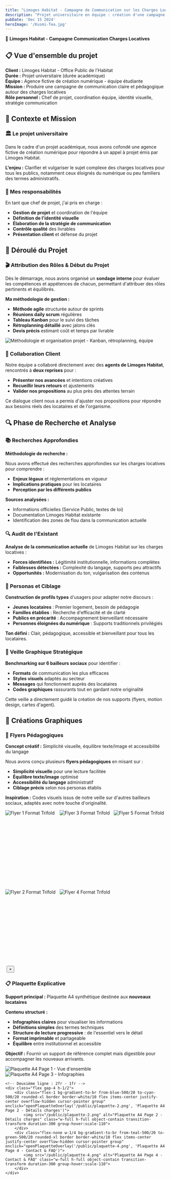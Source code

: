 ```yaml
---
title: "Limoges Habitat - Campagne de Communication sur les Charges Locatives"
description: "Projet universitaire en équipe : création d'une campagne de communication claire et pédagogique pour Limoges Habitat autour des charges locatives. Gestion de projet agile, design graphique et motion design."
pubDate: 'Dec 15 2024'
heroImage: '/Kusmi-Tea.jpg'
---
```


<div class="prose prose-invert max-w-none">

🏢 **Limoges Habitat - Campagne Communication Charges Locatives**

<div class="bg-gradient-to-r from-purple-900/30 to-blue-900/30 backdrop-blur-sm border border-white/20 rounded-2xl p-8 mb-12 shadow-glass">

<h2 class="text-3xl font-bold text-white mb-6">📋 Vue d'ensemble du projet</h2>

**Client :** Limoges Habitat - Office Public de l'Habitat  
**Durée :** Projet universitaire (durée académique)  
**Équipe :** Agence fictive de création numérique - équipe étudiante  
**Mission :** Produire une campagne de communication claire et pédagogique autour des charges locatives  
**Rôle personnel :** Chef de projet, coordination équipe, identité visuelle, stratégie communication

</div>

<div class="bg-white/5 backdrop-blur-sm border border-white/10 rounded-xl p-8 mb-12">

<h2 class="text-3xl font-bold text-white mb-6">🎯 Contexte et Mission</h2>

<div class="grid md:grid-cols-2 gap-8">
<div class="bg-white/5 backdrop-blur-sm border border-white/10 rounded-xl p-6">

<h3 class="text-2xl font-bold text-white mb-4">🏛️ Le projet universitaire</h3>

Dans le cadre d'un projet académique, nous avons cofondé une agence fictive de création numérique pour répondre à un appel à projet émis par Limoges Habitat.

**L'enjeu :** Clarifier et vulgariser le sujet complexe des charges locatives pour tous les publics, notamment ceux éloignés du numérique ou peu familiers des termes administratifs.

</div>
<div class="bg-white/5 backdrop-blur-sm border border-white/10 rounded-xl p-6">

<h3 class="text-2xl font-bold text-white mb-4">🎯 Mes responsabilités</h3>

En tant que chef de projet, j'ai pris en charge :

- **Gestion de projet** et coordination de l'équipe
- **Définition de l'identité visuelle**
- **Élaboration de la stratégie de communication**
- **Contrôle qualité** des livrables
- **Présentation client** et défense du projet

</div>
</div>

</div>

<div class="bg-gradient-to-r from-indigo-900/20 to-purple-900/20 backdrop-blur-sm border border-white/20 rounded-2xl p-8 mb-12">

<h2 class="text-3xl font-bold text-white mb-6">📅 Déroulé du Projet</h2>

<div class="bg-white/10 rounded-lg p-6 border border-white/10 mb-8">

<h3 class="text-2xl font-bold text-white mb-4">🎬 Attribution des Rôles & Début du Projet</h3>

Dès le démarrage, nous avons organisé un **sondage interne** pour évaluer les compétences et appétences de chacun, permettant d'attribuer des rôles pertinents et équilibrés.

**Ma méthodologie de gestion :**
- **Méthode agile** structurée autour de sprints
- **Réunions daily scrum** régulières
- **Tableau Kanban** pour le suivi des tâches
- **Rétroplanning détaillé** avec jalons clés
- **Devis précis** estimant coût et temps par livrable

</div>

<!-- Emplacement image large - Déroulé du projet -->
<div class="w-full bg-gradient-to-r from-gray-800/50 to-gray-900/50 rounded-xl border border-white/10 flex items-center justify-center mb-8">
<img src="/public/deroulement-projet.png" alt="Méthodologie et organisation projet - Kanban, rétroplanning, équipe" class="w-full object-cover rounded-xl">
</div>

<div class="bg-white/5 backdrop-blur-sm border border-white/10 rounded-xl p-6">

<h3 class="text-2xl font-bold text-white mb-4">🤝 Collaboration Client</h3>

Notre équipe a collaboré directement avec des **agents de Limoges Habitat**, rencontrés à **deux reprises** pour :

- **Présenter nos avancées** et intentions créatives
- **Recueillir leurs retours** et ajustements
- **Valider nos propositions** au plus près des attentes terrain

Ce dialogue client nous a permis d'ajuster nos propositions pour répondre aux besoins réels des locataires et de l'organisme.

</div>

</div>

<div class="bg-white/5 backdrop-blur-sm border border-white/10 rounded-xl p-8 mb-12">

<h2 class="text-3xl font-bold text-white mb-6">🔍 Phase de Recherche et Analyse</h2>

<div class="space-y-8">

<div class="bg-white/5 border border-white/10 rounded-lg p-6">

<h3 class="text-2xl font-bold text-white mb-4">📚 Recherches Approfondies</h3>

**Méthodologie de recherche :**

Nous avons effectué des recherches approfondies sur les charges locatives pour comprendre :
- **Enjeux légaux** et réglementations en vigueur
- **Implications pratiques** pour les locataires
- **Perception par les différents publics**

**Sources analysées :**
- Informations officielles (Service Public, textes de loi)
- Documentation Limoges Habitat existante
- Identification des zones de flou dans la communication actuelle

</div>

<div class="bg-white/5 border border-white/10 rounded-lg p-6">

<h3 class="text-2xl font-bold text-white mb-4">🔍 Audit de l'Existant</h3>

**Analyse de la communication actuelle** de Limoges Habitat sur les charges locatives :

- **Forces identifiées :** Légitimité institutionnelle, informations complètes
- **Faiblesses détectées :** Complexité du langage, supports peu attractifs
- **Opportunités :** Modernisation du ton, vulgarisation des contenus

</div>

<div class="bg-white/5 border border-white/10 rounded-lg p-6">

<h3 class="text-2xl font-bold text-white mb-4">👥 Personas et Ciblage</h3>

**Construction de profils types** d'usagers pour adapter notre discours :

- **Jeunes locataires** : Premier logement, besoin de pédagogie
- **Familles établies** : Recherche d'efficacité et de clarté
- **Publics en précarité** : Accompagnement bienveillant nécessaire
- **Personnes éloignées du numérique** : Supports traditionnels privilégiés

**Ton défini :** Clair, pédagogique, accessible et bienveillant pour tous les locataires.

</div>

<div class="bg-white/5 border border-white/10 rounded-lg p-6">

<h3 class="text-2xl font-bold text-white mb-4">🎨 Veille Graphique Stratégique</h3>

**Benchmarking sur 6 bailleurs sociaux** pour identifier :

- **Formats** de communication les plus efficaces
- **Styles visuels** adaptés au secteur
- **Messages** qui fonctionnent auprès des locataires
- **Codes graphiques** rassurants tout en gardant notre originalité

Cette veille a directement guidé la création de nos supports (flyers, motion design, cartes d'agent).

</div>

</div>

</div>

<div class="bg-white/5 backdrop-blur-sm border border-white/10 rounded-xl p-8 mb-12">

<h2 class="text-3xl font-bold text-white mb-6">🎨 Créations Graphiques</h2>

<div class="bg-gradient-to-r from-gray-900/30 to-slate-900/30 backdrop-blur-sm border border-white/20 rounded-xl p-6 mb-8">

<h3 class="text-2xl font-bold text-white mb-4">📄 Flyers Pédagogiques</h3>

**Concept créatif :** Simplicité visuelle, équilibre texte/image et accessibilité du langage

Nous avons conçu plusieurs **flyers pédagogiques** en misant sur :
- **Simplicité visuelle** pour une lecture facilitée
- **Équilibre texte/image** optimisé
- **Accessibilité du langage** administratif
- **Ciblage précis** selon nos personas établis

**Inspiration :** Codes visuels issus de notre veille sur d'autres bailleurs sociaux, adaptés avec notre touche d'originalité.

</div>

<!-- 5 emplacements pour images de flyers - Layout CSS Grid personnalisé -->
<div class="mb-8">
<div class="parent" style="
    display: grid;
    grid-template-columns: repeat(6, 1fr);
    grid-template-rows: 240px 240px;
    gap: 8px;
    height: 488px;
">
    <div class="div1 bg-gradient-to-br from-blue-500/20 to-purple-500/20 rounded-xl border border-white/10 flex items-center justify-center overflow-hidden cursor-pointer group" style="
        grid-column: 1 / 3;
        grid-row: 1 / 2;
    " onclick="openImageOverlay('/public/flyer 1.png', 'Flyer 1 Format Trifold')">
        <img src="/public/flyer 1.png" alt="Flyer 1 Format Trifold" class="w-full h-full object-contain transition-transform duration-300 group-hover:scale-110">
    </div>
    <div class="div2 bg-gradient-to-br from-purple-500/20 to-pink-500/20 rounded-xl border border-white/10 flex items-center justify-center overflow-hidden cursor-pointer group" style="
        grid-column: 1 / 3;
        grid-row: 2 / 3;
    " onclick="openImageOverlay('/public/flyer 2.png', 'Flyer 2 Format Trifold')">
        <img src="/public/flyer 2.png" alt="Flyer 2 Format Trifold" class="w-full h-full object-contain transition-transform duration-300 group-hover:scale-110">
    </div>
    <div class="div3 bg-gradient-to-br from-pink-500/20 to-red-500/20 rounded-xl border border-white/10 flex items-center justify-center overflow-hidden cursor-pointer group" style="
        grid-column: 3 / 5;
        grid-row: 1 / 2;
    " onclick="openImageOverlay('/public/flyer 3.png', 'Flyer 3 Format Trifold')">
        <img src="/public/flyer 3.png" alt="Flyer 3 Format Trifold" class="w-full h-full object-contain transition-transform duration-300 group-hover:scale-110">
    </div>
    <div class="div4 bg-gradient-to-br from-green-500/20 to-teal-500/20 rounded-xl border border-white/10 flex items-center justify-center overflow-hidden cursor-pointer group" style="
        grid-column: 3 / 5;
        grid-row: 2 / 3;
    " onclick="openImageOverlay('/public/flyer 4.png', 'Flyer 4 Format Trifold')">
        <img src="/public/flyer 4.png" alt="Flyer 4 Format Trifold" class="w-full h-full object-contain transition-transform duration-300 group-hover:scale-110">
    </div>
    <div class="div5 bg-gradient-to-br from-yellow-500/20 to-orange-500/20 rounded-xl border border-white/10 flex items-center justify-center overflow-hidden cursor-pointer group" style="
        grid-column: 5 / 7;
        grid-row: 1 / 3;
    " onclick="openImageOverlay('/public/flyer 5.png', 'Flyer 5 Format Trifold')">
        <img src="/public/flyer 5.png" alt="Flyer 5 Format Trifold" class="w-full h-full object-contain transition-transform duration-300 group-hover:scale-110">
    </div>
</div>
</div>

<!-- Overlay pour affichage des images en grand -->
<div id="imageOverlay" class="fixed inset-0 bg-black/90 backdrop-blur-sm z-50 flex items-center justify-center opacity-0 pointer-events-none transition-opacity duration-300" onclick="closeImageOverlay()">
    <div class="relative w-full h-full flex items-center justify-center p-8" onclick="event.stopPropagation()">
        <img id="overlayImage" src="" alt="" class="max-w-full max-h-full object-contain rounded-xl shadow-2xl">
        <button onclick="closeImageOverlay()" class="absolute top-8 right-8 w-12 h-12 bg-white/20 backdrop-blur-md rounded-full flex items-center justify-center text-white hover:bg-white/30 transition-colors text-xl font-bold">
            ×
        </button>
    </div>
</div>

<script>
function openImageOverlay(imageSrc, imageAlt) {
    const overlay = document.getElementById('imageOverlay');
    const overlayImage = document.getElementById('overlayImage');
    
    overlayImage.src = imageSrc;
    overlayImage.alt = imageAlt;
    
    overlay.classList.remove('opacity-0', 'pointer-events-none');
    overlay.classList.add('opacity-100');
    
    // Bloquer le scroll du body
    document.body.style.overflow = 'hidden';
}

function openPlaquetteOverlay(imageSrc, imageAlt) {
    openImageOverlay(imageSrc, imageAlt);
}

function closeImageOverlay() {
    const overlay = document.getElementById('imageOverlay');
    
    overlay.classList.remove('opacity-100');
    overlay.classList.add('opacity-0', 'pointer-events-none');
    
    // Rétablir le scroll du body
    document.body.style.overflow = 'auto';
}

// Fermer avec la touche Escape
document.addEventListener('keydown', function(e) {
    if (e.key === 'Escape') {
        closeImageOverlay();
    }
});
</script>

<div class="bg-white/5 border border-white/10 rounded-lg p-6 mb-8">

<h3 class="text-2xl font-bold text-white mb-4">📋 Plaquette Explicative</h3>

**Support principal :** Plaquette A4 synthétique destinée aux **nouveaux locataires**

**Contenu structuré :**
- **Infographies claires** pour visualiser les informations
- **Définitions simples** des termes techniques
- **Structure de lecture progressive** : de l'essentiel vers le détail
- **Format imprimable** et partageable
- **Équilibre** entre institutionnel et accessible

**Objectif :** Fournir un support de référence complet mais digestible pour accompagner les nouveaux arrivants.

</div>

<!-- 4 emplacements pour images de plaquettes -->
<div class="mb-8">
<div class="flex flex-col gap-4" style="height: 600px;">
    <!-- Première ligne : 1fr - 2fr -->
    <div class="flex gap-4 h-1/2">
        <div class="flex-none w-1/4 bg-gradient-to-br from-indigo-500/20 to-blue-500/20 rounded-xl border border-white/10 flex items-center justify-center overflow-hidden cursor-pointer group" onclick="openPlaquetteOverlay('/public/plaquette-1.png', 'Plaquette A4 Page 1 - Vue d\'ensemble')">
            <img src="/public/plaquette-1.png" alt="Plaquette A4 Page 1 - Vue d'ensemble" class="w-full h-full object-contain transition-transform duration-300 group-hover:scale-110">
        </div>
        <div class="flex-1 bg-gradient-to-br from-cyan-500/20 to-teal-500/20 rounded-xl border border-white/10 flex items-center justify-center overflow-hidden cursor-pointer group" onclick="openPlaquetteOverlay('/public/plaquette-3.png', 'Plaquette A4 Page 3 - Infographies')">
            <img src="/public/plaquette-3.png" alt="Plaquette A4 Page 3 - Infographies" class="w-full h-full object-contain transition-transform duration-300 group-hover:scale-110">
        </div>
    </div>
    
    <!-- Deuxième ligne : 2fr - 1fr -->
    <div class="flex gap-4 h-1/2">
        <div class="flex-1 bg-gradient-to-br from-blue-500/20 to-cyan-500/20 rounded-xl border border-white/10 flex items-center justify-center overflow-hidden cursor-pointer group" onclick="openPlaquetteOverlay('/public/plaquette-2.png', 'Plaquette A4 Page 2 - Détails charges')">
            <img src="/public/plaquette-2.png" alt="Plaquette A4 Page 2 - Détails charges" class="w-full h-full object-contain transition-transform duration-300 group-hover:scale-110">
        </div>
        <div class="flex-none w-1/4 bg-gradient-to-br from-teal-500/20 to-green-500/20 rounded-xl border border-white/10 flex items-center justify-center overflow-hidden cursor-pointer group" onclick="openPlaquetteOverlay('/public/plaquette-4.png', 'Plaquette A4 Page 4 - Contact & FAQ')">
            <img src="/public/plaquette-4.png" alt="Plaquette A4 Page 4 - Contact & FAQ" class="w-full h-full object-contain transition-transform duration-300 group-hover:scale-110">
        </div>
    </div>
</div>
</div>

</div>


<div class="flex">
<div class="bg-gradient-to-r from-emerald-900/20 to-teal-900/20 backdrop-blur-sm border border-white/20 rounded-2xl p-8 mb-12 flex-1">

<h2 class="text-3xl font-bold text-white mb-6">🎬 Motion Design</h2>

div
<div class="bg-white/10 rounded-lg p-6 border border-white/10 mb-8">

<h3 class="text-2xl font-bold text-white mb-4">📹 Vidéo Pédagogique Animée</h3>

**Format :** Vidéo motion design d'environ **1 minute 30**

**Concept créatif :**
- **Reprise des points clés** des charges locatives
- **Forme animée, dynamique et engageante**
- **Vulgarisation** d'un sujet complexe
- **Métaphores visuelles** pour faciliter la compréhension
- **Narration fluide** avec voice-off adaptée

**Objectifs :**
- Capter l'attention d'un public peu habitué au contenu administratif
- Rendre accessible un sujet technique
- Créer un support partageable et mémorable

**Style graphique :** Cohérent avec l'identité développée pour les supports print, rythme adapté au ton de la voix off.

</div>

<!-- Emplacement vidéo avec texte à côté -->
<div class="flex flex-col lg:flex-row gap-8 items-center lg:items-start mb-8 flex-1">
    <!-- Section vidéo -->
    <div class="flex-shrink-0">
        <div class="relative w-80 h-[500px] bg-gradient-to-b from-purple-600/20 to-pink-600/20 rounded-2xl border border-white/10 overflow-hidden">
            <!-- Vidéo ou placeholder -->
            <video 
                id="motionDesignVideo" 
                controls 
                class="w-full h-full object-cover rounded-2xl hidden"
                preload="metadata"
            >
                <source src="/public/motion-design-video.mp4" type="video/mp4">
                <source src="/public/motion-design-video.webm" type="video/webm">
                Votre navigateur ne supporte pas la lecture de vidéos.
            </video>
            
<div id="videoPlaceholder" class="w-full h-full flex items-center justify-center">
                <div class="text-center text-white/70">
                    <div class="text-4xl mb-4">▶</div>
                    <p>Vidéo Motion Design<br/>Format Vertical<br/>1min30</p>
                    <p class="text-xs mt-4 opacity-50">Ajoutez votre fichier :<br/>/public/motion-design-video.mp4</p>
                </div>
            </div>
            </div>
            
<!-- Bouton play custom si vidéo disponible -->
<div id="customPlayButton" class="absolute inset-0 flex items-center justify-center bg-black/30 opacity-0 hover:opacity-100 transition-opacity cursor-pointer hidden">
                <div class="w-16 h-16 bg-white/20 backdrop-blur-md rounded-full flex items-center justify-center">
                    <div class="w-0 h-0 border-l-[20px] border-l-white border-t-[12px] border-t-transparent border-b-[12px] border-b-transparent ml-1"></div>
                </div>
            </div>
        </div>
    </div>
    
<div class="flex-1 space-y-6">
        <div class="bg-white/5 border border-white/10 rounded-lg p-6">
            <h4 class="text-xl font-bold text-white mb-4">🎯 Objectifs de la vidéo</h4>
            <ul class="text-white/80 space-y-2">
                <li>• Capter l'attention d'un public peu habitué au contenu administratif</li>
                <li>• Rendre accessible un sujet technique</li>
                <li>• Créer un support partageable et mémorable</li>
            </ul>
        </div>
        
<div class="bg-white/5 border border-white/10 rounded-lg p-6">
            <h4 class="text-xl font-bold text-white mb-4">🎨 Style graphique</h4>
            <p class="text-white/80">
                Cohérent avec l'identité développée pour les supports print, rythme adapté au ton de la voix off et métaphores visuelles pour faciliter la compréhension.
            </p>
        </div>
        
<div class="bg-white/5 border border-white/10 rounded-lg p-6">
            <h4 class="text-xl font-bold text-white mb-4">🎬 Techniques utilisées</h4>
            <ul class="text-white/80 space-y-2">
                <li>• <strong>Animation 2D</strong> - Personnages et éléments graphiques</li>
                <li>• <strong>Motion typography</strong> - Textes animés et dynamiques</li>
                <li>• <strong>Transitions fluides</strong> - Entre les différentes séquences</li>
                <li>• <strong>Sound design</strong> - Adaptation voice-off institutionnelle</li>
            </ul>
        </div>
    </div>
</div>

<script>
// Vérifier si la vidéo existe et l'afficher si c'est le cas
document.addEventListener('DOMContentLoaded', function() {
    const video = document.getElementById('motionDesignVideo');
    const placeholder = document.getElementById('videoPlaceholder');
    const playButton = document.getElementById('customPlayButton');
    
    video.addEventListener('loadedmetadata', function() {
        // La vidéo s'est chargée, on cache le placeholder
        placeholder.classList.add('hidden');
        video.classList.remove('hidden');
        playButton.classList.remove('hidden');
    });
    
    video.addEventListener('error', function() {
        // Erreur de chargement, on garde le placeholder
        console.log('Vidéo non trouvée, affichage du placeholder');
    });
    
    // Gestion du bouton play custom
    playButton.addEventListener('click', function() {
        video.play();
        playButton.style.opacity = '0';
    });
    
    video.addEventListener('play', function() {
        playButton.style.opacity = '0';
    });
    
    video.addEventListener('pause', function() {
        playButton.style.opacity = '1';
    });
});
</script>

</div>

<div class="bg-white/5 backdrop-blur-sm border border-white/10 rounded-xl p-8 mb-12">

<h2 class="text-3xl font-bold text-white mb-6">📱 Contenus Digitaux</h2>

<div class="bg-white/5 border border-white/10 rounded-lg p-6 mb-8">

<h3 class="text-2xl font-bold text-white mb-4">📸 Posts Instagram</h3>

**Production :** Série de visuels informatifs adaptés aux **formats mobiles**

**Ciblage :** Mêmes personas (personnes en précarité, jeunes, publics en reconversion)

**Caractéristiques créatives :**
- **Ton simple, bienveillant et direct**
- **Design volontairement sobre** pour renforcer la lisibilité
- **Éviter la surcharge cognitive**
- **Adaptation aux codes Instagram** tout en gardant le sérieux institutionnel

</div>

<div class="bg-white/5 border border-white/10 rounded-lg p-6">

<h3 class="text-2xl font-bold text-white mb-4">🌐 Site Internet Prototype</h3>

**Outil :** Prototype interactif réalisé sur **Figma**

**Architecture :** 4 pages principales
- **Page d'accueil** (prototypée avec interactions)
- **Page contact** avec formulaires
- **Page d'achat de véhicules** (si applicable)
- **Page candidatures bénévoles**

**Cohérence :** Application des principes graphiques établis pour assurer une cohérence de marque

**UX Design :** Parcours utilisateur pensé pour répondre aux différents profils identifiés lors de la phase de recherche

</div>

</div>

<div class="bg-gradient-to-r from-violet-900/30 to-purple-900/30 backdrop-blur-sm border border-white/20 rounded-2xl p-8 mb-12">

<h2 class="text-3xl font-bold text-white mb-6">🎯 Présentation et Validation</h2>

<div class="bg-white/10 rounded-lg p-6 border border-white/10 mb-8">

<h3 class="text-2xl font-bold text-white mb-4">🎤 Présentation Finale Client</h3>

**Contexte :** Présentation auprès des interlocuteurs de Limoges Habitat

**Contenu de la soutenance :**
- **Justification des choix stratégiques** : pourquoi ces orientations
- **Explication des choix narratifs** : ton, structure, messages
- **Défense des choix visuels** : style, couleurs, typographie
- **Démonstration des livrables** en situation d'usage

**Résultat :** Validation de l'ensemble des supports par le client

</div>

<div class="bg-white/10 rounded-lg p-6 border border-white/10">

<h3 class="text-2xl font-bold text-white mb-4">📊 Compétences Développées</h3>

**Gestion de projet :**
- Pilotage d'équipe et coordination
- Maîtrise qualité en projet multimédia
- Méthodes agiles appliquées

**Communication :**
- Défense de projet de manière convaincante
- Collaboration avec parties prenantes
- Production de discours adapté aux cibles

**Création :**
- Démarche originale et personnelle
- Design system cohérent
- Expérience utilisateur sophistiquée

</div>

</div>

<div class="bg-white/5 backdrop-blur-sm border border-white/10 rounded-xl p-8 mb-12">

<h2 class="text-3xl font-bold text-white mb-6">📚 Apprentissages et Méthodologie</h2>

<div class="bg-white/10 rounded-lg p-6 border border-white/10">

<h3 class="text-2xl font-bold text-white mb-4">💡 Points Clés du Projet</h3>

**Importance de la recherche :** La phase d'analyse approfondie (légale, concurrentielle, utilisateur) s'est révélée cruciale pour la pertinence des créations.

**Collaboration client :** Les deux points de validation avec Limoges Habitat ont permis d'ajuster le tir et de livrer des supports vraiment adaptés aux besoins.

**Accessibilité universelle :** Adapter le discours à tous les publics, notamment ceux éloignés du numérique, représente un défi créatif enrichissant.

**Cohérence de marque :** Décliner une identité sur supports print, digital et motion tout en gardant la cohérence.

</div>

</div>

<div class="bg-white/5 backdrop-blur-sm border border-white/10 rounded-xl p-6 text-center">

<h2 class="text-3xl font-bold text-white mb-4">📞 Contact</h2>

**Jocelyn Vinatié**  
📧 jocelyn.vinatie@etu.unilim.fr  
📍 7 rue Gondinet, Limoges  
📱 06.08.88.18.93

</div>

</div>